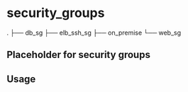 security_groups
===============

.
├── db_sg
├── elb_ssh_sg
├── on_premise
└── web_sg

Placeholder for security groups
-------------------------------


Usage
----
